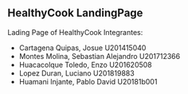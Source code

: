## HealthyCook LandingPage
 Lading Page of HealthyCook
 Integrantes:
- Cartagena Quipas, Josue	         U201415040
- Montes Molina, Sebastian Alejandro	U201712366
- Huacacolque Toledo, Enzo U201620508
- Lopez Duran, Luciano	U201819883
- Huamani Injante, Pablo David U20181b001
